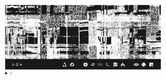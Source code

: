 <img src="./banner.png">
<details><summary> :: </summary>
<!--START_SECTION:waka-->

```
From: 09 August 2024 - To: 10 March 2025

Total Time: 1,157 hrs 29 mins

Python                     336 hrs 8 mins  ///////------------------   26.81 %
PHP                        192 hrs 57 mins ////---------------------   15.39 %
Markdown                   190 hrs 45 mins ////---------------------   15.21 %
Other                      96 hrs 30 mins  //-----------------------   07.70 %
```

<!--END_SECTION:waka-->
</details>
